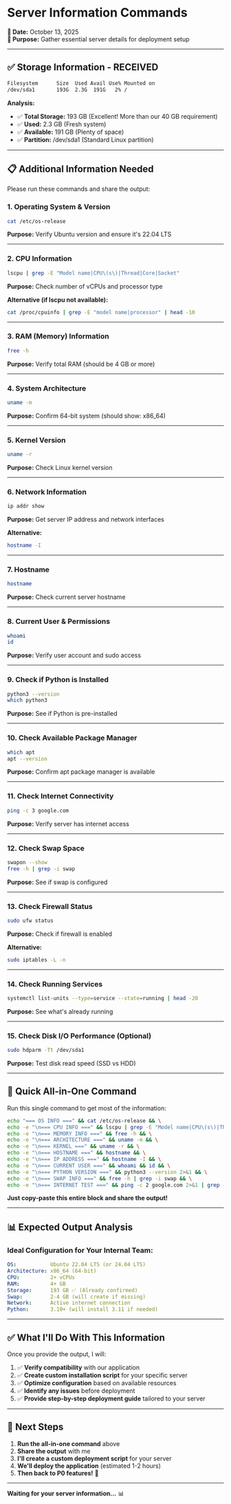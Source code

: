 # Server Information Commands

**📅 Date:** October 13, 2025  
**🎯 Purpose:** Gather essential server details for deployment setup

---

## ✅ Storage Information - RECEIVED

```bash
Filesystem      Size  Used Avail Use% Mounted on
/dev/sda1       193G  2.3G  191G   2% /
```

**Analysis:**
- ✅ **Total Storage:** 193 GB (Excellent! More than our 40 GB requirement)
- ✅ **Used:** 2.3 GB (Fresh system)
- ✅ **Available:** 191 GB (Plenty of space)
- ✅ **Partition:** /dev/sda1 (Standard Linux partition)

---

## 📋 Additional Information Needed

Please run these commands and share the output:

### **1. Operating System & Version**
```bash
cat /etc/os-release
```
**Purpose:** Verify Ubuntu version and ensure it's 22.04 LTS

---

### **2. CPU Information**
```bash
lscpu | grep -E "Model name|CPU\(s\)|Thread|Core|Socket"
```
**Purpose:** Check number of vCPUs and processor type

**Alternative (if lscpu not available):**
```bash
cat /proc/cpuinfo | grep -E "model name|processor" | head -10
```

---

### **3. RAM (Memory) Information**
```bash
free -h
```
**Purpose:** Verify total RAM (should be 4 GB or more)

---

### **4. System Architecture**
```bash
uname -m
```
**Purpose:** Confirm 64-bit system (should show: x86_64)

---

### **5. Kernel Version**
```bash
uname -r
```
**Purpose:** Check Linux kernel version

---

### **6. Network Information**
```bash
ip addr show
```
**Purpose:** Get server IP address and network interfaces

**Alternative:**
```bash
hostname -I
```

---

### **7. Hostname**
```bash
hostname
```
**Purpose:** Check current server hostname

---

### **8. Current User & Permissions**
```bash
whoami
id
```
**Purpose:** Verify user account and sudo access

---

### **9. Check if Python is Installed**
```bash
python3 --version
which python3
```
**Purpose:** See if Python is pre-installed

---

### **10. Check Available Package Manager**
```bash
which apt
apt --version
```
**Purpose:** Confirm apt package manager is available

---

### **11. Check Internet Connectivity**
```bash
ping -c 3 google.com
```
**Purpose:** Verify server has internet access

---

### **12. Check Swap Space**
```bash
swapon --show
free -h | grep -i swap
```
**Purpose:** See if swap is configured

---

### **13. Check Firewall Status**
```bash
sudo ufw status
```
**Purpose:** Check if firewall is enabled

**Alternative:**
```bash
sudo iptables -L -n
```

---

### **14. Check Running Services**
```bash
systemctl list-units --type=service --state=running | head -20
```
**Purpose:** See what's already running

---

### **15. Check Disk I/O Performance (Optional)**
```bash
sudo hdparm -Tt /dev/sda1
```
**Purpose:** Test disk read speed (SSD vs HDD)

---

## 🚀 Quick All-in-One Command

Run this single command to get most of the information:

```bash
echo "=== OS INFO ===" && cat /etc/os-release && \
echo -e "\n=== CPU INFO ===" && lscpu | grep -E "Model name|CPU\(s\)|Thread|Core|Socket" && \
echo -e "\n=== MEMORY INFO ===" && free -h && \
echo -e "\n=== ARCHITECTURE ===" && uname -m && \
echo -e "\n=== KERNEL ===" && uname -r && \
echo -e "\n=== HOSTNAME ===" && hostname && \
echo -e "\n=== IP ADDRESS ===" && hostname -I && \
echo -e "\n=== CURRENT USER ===" && whoami && id && \
echo -e "\n=== PYTHON VERSION ===" && python3 --version 2>&1 && \
echo -e "\n=== SWAP INFO ===" && free -h | grep -i swap && \
echo -e "\n=== INTERNET TEST ===" && ping -c 2 google.com 2>&1 | grep -E "bytes from|packet loss"
```

**Just copy-paste this entire block and share the output!**

---

## 📊 Expected Output Analysis

### **Ideal Configuration for Your Internal Team:**

```yaml
OS:           Ubuntu 22.04 LTS (or 24.04 LTS)
Architecture: x86_64 (64-bit)
CPU:          2+ vCPUs
RAM:          4+ GB
Storage:      193 GB ✅ (Already confirmed)
Swap:         2-4 GB (will create if missing)
Network:      Active internet connection
Python:       3.10+ (will install 3.11 if needed)
```

---

## ✅ What I'll Do With This Information

Once you provide the output, I will:

1. ✅ **Verify compatibility** with our application
2. ✅ **Create custom installation script** for your specific server
3. ✅ **Optimize configuration** based on available resources
4. ✅ **Identify any issues** before deployment
5. ✅ **Provide step-by-step deployment guide** tailored to your server

---

## 🎯 Next Steps

1. **Run the all-in-one command** above
2. **Share the output** with me
3. **I'll create a custom deployment script** for your server
4. **We'll deploy the application** (estimated 1-2 hours)
5. **Then back to P0 features!** 🚀

---

**Waiting for your server information...** 📊
